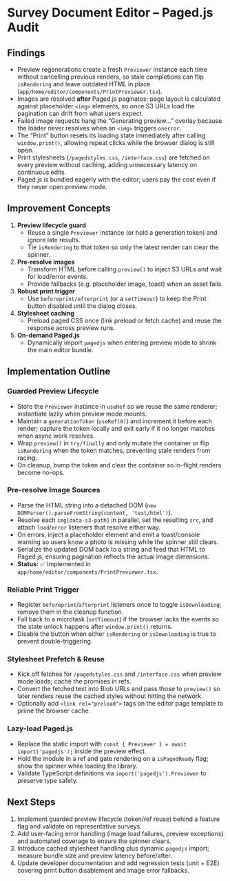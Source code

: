 # Survey Document Editor – Paged.js Audit

## Findings
- Preview regenerations create a fresh `Previewer` instance each time without cancelling previous renders, so stale completions can flip `isRendering` and leave outdated HTML in place (`app/home/editor/components/PrintPreviewer.tsx`).
- Images are resolved **after** Paged.js paginates; page layout is calculated against placeholder `<img>` elements, so once S3 URLs load the pagination can drift from what users expect.
- Failed image requests hang the “Generating preview…” overlay because the loader never resolves when an `<img>` triggers `onerror`.
- The “Print” button resets its loading state immediately after calling `window.print()`, allowing repeat clicks while the browser dialog is still open.
- Print stylesheets (`/pagedstyles.css`, `/interface.css`) are fetched on every preview without caching, adding unnecessary latency on continuous edits.
- Paged.js is bundled eagerly with the editor; users pay the cost even if they never open preview mode.

## Improvement Concepts
1. **Preview lifecycle guard**
   - Reuse a single `Previewer` instance (or hold a generation token) and ignore late results.
   - Tie `isRendering` to that token so only the latest render can clear the spinner.
2. **Pre-resolve images**
   - Transform HTML before calling `preview()` to inject S3 URLs and wait for load/error events.
   - Provide fallbacks (e.g. placeholder image, toast) when an asset fails.
3. **Robust print trigger**
   - Use `beforeprint/afterprint` (or a `setTimeout`) to keep the Print button disabled until the dialog closes.
4. **Stylesheet caching**
   - Preload paged CSS once (link preload or fetch cache) and reuse the response across preview runs.
5. **On-demand Paged.js**
   - Dynamically import `pagedjs` when entering preview mode to shrink the main editor bundle.

## Implementation Outline

### Guarded Preview Lifecycle
- Store the `Previewer` instance in `useRef` so we reuse the same renderer; instantiate lazily when preview mode mounts.
- Maintain a `generationToken` (`useRef(0)`) and increment it before each render; capture the token locally and exit early if it no longer matches when async work resolves.
- Wrap `preview()` in `try/finally` and only mutate the container or flip `isRendering` when the token matches, preventing stale renders from racing.
- On cleanup, bump the token and clear the container so in-flight renders become no-ops.

### Pre-resolve Image Sources
- Parse the HTML string into a detached DOM (`new DOMParser().parseFromString(content, 'text/html')`).
- Resolve each `img[data-s3-path]` in parallel, set the resulting `src`, and attach `load`/`error` listeners that resolve either way.
- On errors, inject a placeholder element and emit a toast/console warning so users know a photo is missing while the spinner still clears.
- Serialize the updated DOM back to a string and feed that HTML to Paged.js, ensuring pagination reflects the actual image dimensions.
- **Status:** ✅ Implemented in `app/home/editor/components/PrintPreviewer.tsx`.

### Reliable Print Trigger
- Register `beforeprint`/`afterprint` listeners once to toggle `isDownloading`; remove them in the cleanup function.
- Fall back to a microtask (`setTimeout`) if the browser lacks the events so the state unlock happens after `window.print()` returns.
- Disable the button when either `isRendering` or `isDownloading` is true to prevent double-triggering.

### Stylesheet Prefetch & Reuse
- Kick off fetches for `/pagedstyles.css` and `/interface.css` when preview mode loads; cache the promises in refs.
- Convert the fetched text into Blob URLs and pass those to `preview()` so later renders reuse the cached styles without hitting the network.
- Optionally add `<link rel="preload">` tags on the editor page template to prime the browser cache.

### Lazy-load Paged.js
- Replace the static import with `const { Previewer } = await import('pagedjs');` inside the preview effect.
- Hold the module in a ref and gate rendering on a `isPagedReady` flag; show the spinner while loading the library.
- Validate TypeScript definitions via `import('pagedjs').Previewer` to preserve type safety.

## Next Steps
1. Implement guarded preview lifecycle (token/ref reuse) behind a feature flag and validate on representative surveys.
2. Add user-facing error handling (image load failures, preview exceptions) and automated coverage to ensure the spinner clears.
3. Introduce cached stylesheet handling plus dynamic `pagedjs` import; measure bundle size and preview latency before/after.
4. Update developer documentation and add regression tests (unit + E2E) covering print button disablement and image error fallbacks.
